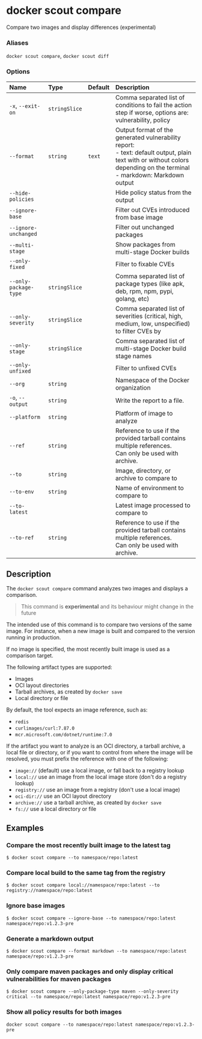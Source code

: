 # docker scout compare

<!---MARKER_GEN_START-->
Compare two images and display differences (experimental)

### Aliases

`docker scout compare`, `docker scout diff`

### Options

| Name                  | Type          | Default | Description                                                                                                                                                                    |
|:----------------------|:--------------|:--------|:-------------------------------------------------------------------------------------------------------------------------------------------------------------------------------|
| `-x`, `--exit-on`     | `stringSlice` |         |  Comma separated list of conditions to fail the action step if worse, options are: vulnerability, policy                                                                       |
| `--format`            | `string`      | `text`  | Output format of the generated vulnerability report:<br>- text: default output, plain text with or without colors depending on the terminal<br>- markdown: Markdown output<br> |
| `--hide-policies`     |               |         | Hide policy status from the output                                                                                                                                             |
| `--ignore-base`       |               |         | Filter out CVEs introduced from base image                                                                                                                                     |
| `--ignore-unchanged`  |               |         | Filter out unchanged packages                                                                                                                                                  |
| `--multi-stage`       |               |         | Show packages from multi-stage Docker builds                                                                                                                                   |
| `--only-fixed`        |               |         | Filter to fixable CVEs                                                                                                                                                         |
| `--only-package-type` | `stringSlice` |         | Comma separated list of package types (like apk, deb, rpm, npm, pypi, golang, etc)                                                                                             |
| `--only-severity`     | `stringSlice` |         | Comma separated list of severities (critical, high, medium, low, unspecified) to filter CVEs by                                                                                |
| `--only-stage`        | `stringSlice` |         | Comma separated list of multi-stage Docker build stage names                                                                                                                   |
| `--only-unfixed`      |               |         | Filter to unfixed CVEs                                                                                                                                                         |
| `--org`               | `string`      |         | Namespace of the Docker organization                                                                                                                                           |
| `-o`, `--output`      | `string`      |         | Write the report to a file.                                                                                                                                                    |
| `--platform`          | `string`      |         | Platform of image to analyze                                                                                                                                                   |
| `--ref`               | `string`      |         | Reference to use if the provided tarball contains multiple references.<br>Can only be used with archive.                                                                       |
| `--to`                | `string`      |         | Image, directory, or archive to compare to                                                                                                                                     |
| `--to-env`            | `string`      |         | Name of environment to compare to                                                                                                                                              |
| `--to-latest`         |               |         | Latest image processed to compare to                                                                                                                                           |
| `--to-ref`            | `string`      |         | Reference to use if the provided tarball contains multiple references.<br>Can only be used with archive.                                                                       |


<!---MARKER_GEN_END-->

## Description

The `docker scout compare` command analyzes two images and displays a comparison.

> This command is **experimental** and its behaviour might change in the future

The intended use of this command is to compare two versions of the same image.
For instance, when a new image is built and compared to the version running in production.

If no image is specified, the most recently built image is used
as a comparison target.

The following artifact types are supported:

- Images
- OCI layout directories
- Tarball archives, as created by `docker save`
- Local directory or file

By default, the tool expects an image reference, such as:

- `redis`
- `curlimages/curl:7.87.0`
- `mcr.microsoft.com/dotnet/runtime:7.0`

If the artifact you want to analyze is an OCI directory, a tarball archive, a local file or directory,
or if you want to control from where the image will be resolved, you must prefix the reference with one of the following:

- `image://` (default) use a local image, or fall back to a registry lookup
- `local://` use an image from the local image store (don't do a registry lookup)
- `registry://` use an image from a registry (don't use a local image)
- `oci-dir://` use an OCI layout directory
- `archive://` use a tarball archive, as created by `docker save`
- `fs://` use a local directory or file

## Examples

### Compare the most recently built image to the latest tag

```console
$ docker scout compare --to namespace/repo:latest
```

### Compare local build to the same tag from the registry

```console
$ docker scout compare local://namespace/repo:latest --to registry://namespace/repo:latest
```

### Ignore base images

```console
$ docker scout compare --ignore-base --to namespace/repo:latest namespace/repo:v1.2.3-pre
```

### Generate a markdown output

```console
$ docker scout compare --format markdown --to namespace/repo:latest namespace/repo:v1.2.3-pre
```

### Only compare maven packages and only display critical vulnerabilities for maven packages

```console
$ docker scout compare --only-package-type maven --only-severity critical --to namespace/repo:latest namespace/repo:v1.2.3-pre
```

### Show all policy results for both images

```console
docker scout compare --to namespace/repo:latest namespace/repo:v1.2.3-pre
```
